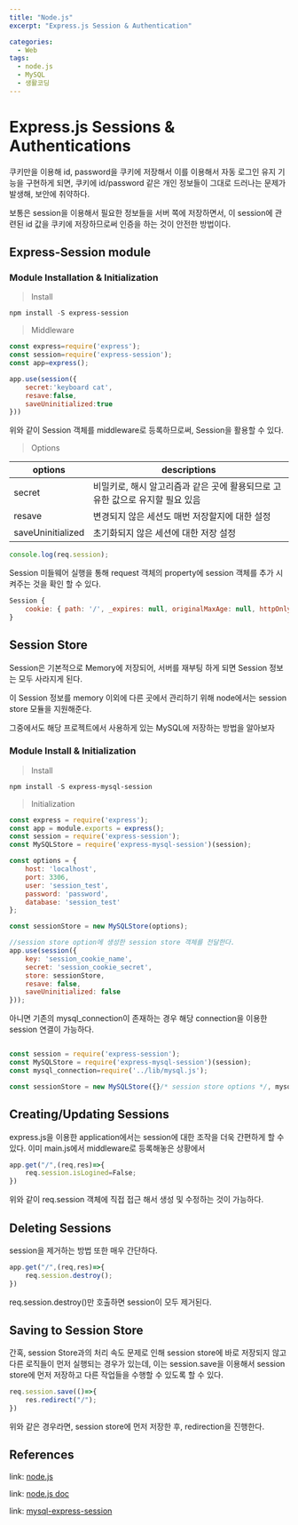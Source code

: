 ```yaml
---
title: "Node.js"
excerpt: "Express.js Session & Authentication"

categories:
  - Web
tags:
  - node.js
  - MySQL
  - 생활코딩
---
```

# Express.js Sessions & Authentications

쿠키만을 이용해 id, password을 쿠키에 저장해서 이를 이용해서 자동 로그인 유지 기능을 구현하게 되면, 쿠키에 id/password 같은 개인 정보들이 그대로 드러나는 문제가 발생해, 보안에 취약하다.

보통은 session을 이용해서 필요한 정보들을 서버 쪽에 저장하면서, 이 session에 관련된 id 값을 쿠키에 저장하므로써 인증을 하는 것이 안전한 방법이다.

## Express-Session module 

### Module Installation & Initialization

>Install

```powershell
npm install -S express-session
```

>Middleware

```js
const express=require('express');
const session=require('express-session');
const app=express();

app.use(session({
    secret:'keyboard cat',
    resave:false,
    saveUninitialized:true
}))
```

위와 같이 Session 객체를 middleware로 등록하므로써, Session을 활용할 수 있다.

>Options

|options|descriptions|
|--|--|
|secret|비밀키로, 해시 알고리즘과 같은 곳에 활용되므로 고유한 값으로 유지할 필요 있음|
|resave|변경되지 않은 세션도 매번 저장할지에 대한 설정|
|saveUninitialized|초기화되지 않은 세션에 대한 저장 설정|

```js
console.log(req.session);
```

Session 미들웨어 실행을 통해 request 객체의 property에 session 객체를 추가 시켜주는 것을 확인 할 수 있다.

```js
Session {
    cookie: { path: '/', _expires: null, originalMaxAge: null, httpOnly: true }
}
```
## Session Store
Session은 기본적으로 Memory에 저장되어, 서버를 재부팅 하게 되면 Session 정보는 모두 사라지게 된다.

이 Session 정보를 memory 이외에 다른 곳에서 관리하기 위해 node에서는 session store 모듈을 지원해준다.

그중에서도 해당 프로젝트에서 사용하게 있는 MySQL에 저장하는 방법을 알아보자

### Module Install & Initialization

>Install

```powershell
npm install -S express-mysql-session
```

>Initialization

```js
const express = require('express');
const app = module.exports = express();
const session = require('express-session');
const MySQLStore = require('express-mysql-session')(session);

const options = {
	host: 'localhost',
	port: 3306,
	user: 'session_test',
	password: 'password',
	database: 'session_test'
};

const sessionStore = new MySQLStore(options);

//session store option에 생성한 session store 객체를 전달한다.
app.use(session({
	key: 'session_cookie_name',
	secret: 'session_cookie_secret',
	store: sessionStore,
	resave: false,
	saveUninitialized: false
}));
```

아니면 기존의 mysql_connection이 존재하는 경우 해당 connection을 이용한 session 연결이 가능하다.

```js

const session = require('express-session');
const MySQLStore = require('express-mysql-session')(session);
const mysql_connection=require('../lib/mysql.js');

const sessionStore = new MySQLStore({}/* session store options */, mysql_connection);
```

## Creating/Updating Sessions
express.js을 이용한 application에서는 session에 대한 조작을 더욱 간편하게 할 수 있다. 이미 main.js에서 middleware로 등록해놓은 상황에서 

```js
app.get("/",(req,res)=>{
    req.session.isLogined=False;
})
```

위와 같이 req.session 객체에 직접 접근 해서 생성 및 수정하는 것이 가능하다.

## Deleting Sessions

session을 제거하는 방법 또한 매우 간단하다.

```js
app.get("/",(req,res)=>{
    req.session.destroy();
})
```
req.session.destroy()만 호출하면 session이 모두 제거된다.

## Saving to Session Store
간혹, session Store과의 처리 속도 문제로 인해 session store에 바로 저장되지 않고 다른 로직들이 먼저 실행되는 경우가 있는데, 이는 session.save을 이용해서 session store에 먼저 저장하고 다른 작업들을 수행할 수 있도록 할 수 있다.

```js
req.session.save(()=>{
    res.redirect("/");
})
```
위와 같은 경우라면, session store에 먼저 저장한 후, redirection을 진행한다.

## References
link: [node.js](https://www.youtube.com/watch?v=jTct6U8VV5E&list=PLuHgQVnccGMCHjWIDStjaZA2ZR-jwq-WU)

link: [node.js doc](https://nodejs.org/dist/latest-v16.x/docs/api/)

link: [mysql-express-session](https://www.npmjs.com/package/express-mysql-session)
